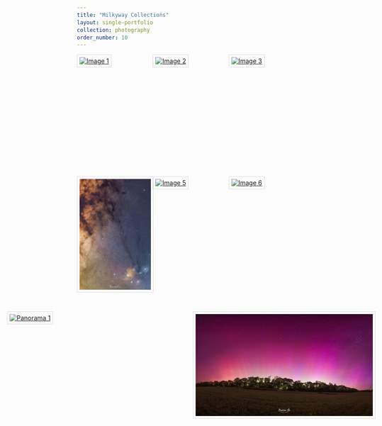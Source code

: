 ```yaml
---
title: "Milkyway Collections"
layout: single-portfolio
collection: photography
order_number: 10
---
```


<link href="https://cdn.jsdelivr.net/npm/lightbox2@2.11.3/dist/css/lightbox.min.css" rel="stylesheet">
<script src="https://cdn.jsdelivr.net/npm/lightbox2@2.11.3/dist/js/lightbox.min.js"></script>

<script>
  document.addEventListener('contextmenu', function(e) {
    if (e.target.tagName === 'IMG') {
      e.preventDefault();
    }
  });
</script>

<style>
  .image-grid {
    display: grid;
    grid-template-columns: repeat(3, 1fr);
    gap: 10px;
    justify-content: center;
    grid-auto-rows: 1fr;
  }
  .image-grid figure {
    margin: 0;
  }
  .image-grid img {
    width: 180px;
    height: 250px;
    padding: 5px;
    border: 1px solid #ddd;
    margin: auto;
    -webkit-user-drag: none;
    user-drag: none;
    -webkit-user-select: none;
    -moz-user-select: none;
    -ms-user-select: none;
    user-select: none;
    pointer-events: none;
  }
  .image-grid figcaption {
    text-align: center;
    font-size: 12px;
    color: #666;
    margin-top: 5px;
  }
  .copyright {
    text-align: center;
    font-size: 12px;
    color: #666;
    margin-top: 20px;
  }
  .overlay {
    position: absolute;
    top: 0;
    left: 0;
    width: 100%;
    height: 100%;
    background: transparent;
  }
</style>

<div class="image-grid">
  <figure>
    <a href="/images/photography/milkyway/m0.jpg" data-lightbox="milkyway"><img src="/images/photography/milkyway/m0.jpg" alt="Image 1"></a>
  </figure>
  <figure>
    <a href="/images/photography/milkyway/m1.jpg" data-lightbox="milkyway"><img src="/images/photography/milkyway/m1.jpg" alt="Image 2"></a>
  </figure>
  <figure>
    <a href="/images/photography/milkyway/m2.jpg" data-lightbox="milkyway"><img src="/images/photography/milkyway/m2.jpg" alt="Image 3"></a>
  </figure>
  <figure>
    <a href="/images/photography/milkyway/m3.jpg" data-lightbox="milkyway"><img src="/images/photography/milkyway/m3.jpg" alt="Image 4"></a>
  </figure>
  <figure>
    <a href="/images/photography/milkyway/m4.jpg" data-lightbox="milkyway"><img src="/images/photography/milkyway/m4.jpg" alt="Image 5"></a>
  </figure>
  <figure>
    <a href="/images/photography/milkyway/m5.jpg" data-lightbox="milkyway"><img src="/images/photography/milkyway/m5.jpg" alt="Image 6"></a>
  </figure>
</div>



<style>
  .panorama-grid {
    margin-top: 40px; /* Add a margin of 40px to create space */
    display: grid;
    grid-template-columns: repeat(2, 1fr); /* Create 2 columns */
    justify-content: center;
    gap: 20px;
  }
  .panorama {
    width: 400px; /* Adjust the width to fit your panorama images */
    height: 230px; /* Adjust the height to fit your panorama images */
  }
  .panorama img {
    width: 100%;
    height: 100%;
    object-fit: cover;
    padding: 5px;
    border: 1px solid #ddd;
  }
  .copyright {
    text-align: center;
    font-size: 12px;
    color: #666;
    margin-top: 20px;
  }
</style>

<div class="panorama-grid">
  <div class="panorama">
    <a href="/images/photography/milkyway/p1.jpg" data-lightbox="milkyway"><img src="/images/photography/milkyway/p1.jpg" alt="Panorama 1"></a>
  </div>
  <div class="panorama">
    <a href="/images/photography/milkyway/p2.jpg" data-lightbox="milkyway"><img src="/images/photography/milkyway/p2.jpg" alt="Panorama 2"></a>
  </div>
</div>

